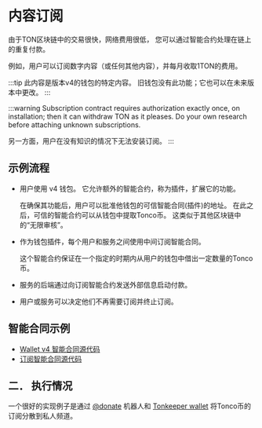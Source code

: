 # 内容订阅

由于TON区块链中的交易很快，网络费用很低， 您可以通过智能合约处理在链上的重复付款。

例如，用户可以订阅数字内容（或任何其他内容），并每月收取1TON的费用。

:::tip
此内容是版本v4的钱包的特定内容。 旧钱包没有此功能；它也可以在未来版本中更改。
:::

:::warning
Subscription contract requires authorization exactly once, on installation; then it can withdraw TON as it pleases. Do your own research before attaching unknown subscriptions.

另一方面，用户在没有知识的情况下无法安装订阅。
:::

## 示例流程

- 用户使用 v4 钱包。 它允许额外的智能合约，称为插件，扩展它的功能。

  在确保其功能后，用户可以批准他钱包的可信智能合同(插件)的地址。 在此之后，可信的智能合约可以从钱包中提取Tonco币。 这类似于其他区块链中的“无限审核”。

- 作为钱包插件，每个用户和服务之间使用中间订阅智能合同。

  这个智能合约保证在一个指定的时期内从用户的钱包中借出一定数量的Tonco币。

- 服务的后端通过向订阅智能合约发送外部信息启动付款。

- 用户或服务可以决定他们不再需要订阅并终止订阅。

## 智能合同示例

- [Wallet v4 智能合同源代码](https://github.com/ton-blockchain/wallet-contract/blob/main/func/wallet-v4-code.fc)
- [订阅智能合同源代码](https://github.com/ton-blockchain/wallet-contract/blob/main/func/simple-subscription-plugin.fc)

## 二． 执行情况

一个很好的实现例子是通过 [@donate](https://t.me/donate) 机器人和 [Tonkeeper wallet](https://tonkeeper.com) 将Tonco币的订阅分散到私人频道。
